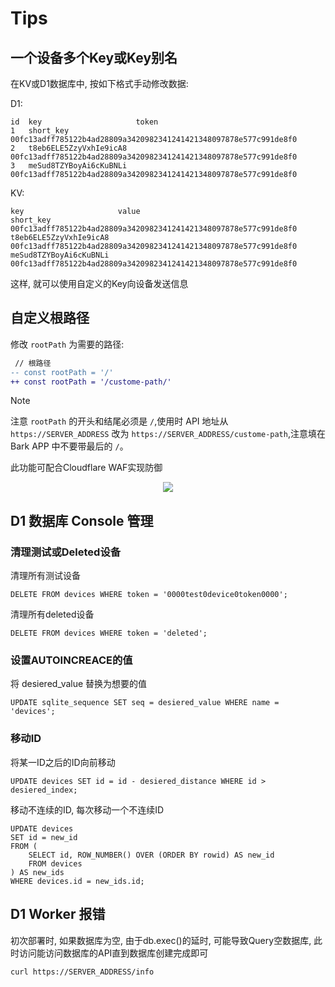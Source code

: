 # Tips

## 一个设备多个Key或Key别名

在KV或D1数据库中, 按如下格式手动修改数据:

D1:
```
id  key                     token
1   short_key               00fc13adff785122b4ad28809a3420982341241421348097878e577c991de8f0
2   t8eb6ELE5ZzyVxhIe9icA8  00fc13adff785122b4ad28809a3420982341241421348097878e577c991de8f0
3   meSud8TZYBoyAi6cKuBNLi  00fc13adff785122b4ad28809a3420982341241421348097878e577c991de8f0
```

KV:
```
key                     value
short_key               00fc13adff785122b4ad28809a3420982341241421348097878e577c991de8f0
t8eb6ELE5ZzyVxhIe9icA8  00fc13adff785122b4ad28809a3420982341241421348097878e577c991de8f0
meSud8TZYBoyAi6cKuBNLi  00fc13adff785122b4ad28809a3420982341241421348097878e577c991de8f0
```

这样, 就可以使用自定义的Key向设备发送信息

## 自定义根路径

修改 `rootPath` 为需要的路径:

```diff
 // 根路径
-- const rootPath = '/'
++ const rootPath = '/custome-path/'
```

> [!NOTE]
> 注意 `rootPath` 的开头和结尾必须是 `/`,使用时 API 地址从 `https://SERVER_ADDRESS` 改为 `https://SERVER_ADDRESS/custome-path`,注意填在 Bark APP 中不要带最后的 `/`。

此功能可配合Cloudflare WAF实现防御

<p align="center">
    <img src="images/tips/Screenshot from 2024-06-16 00-11-33.png“ width="500">
</p>

## D1 数据库 Console 管理

### 清理测试或Deleted设备

清理所有测试设备

```
DELETE FROM devices WHERE token = '0000test0device0token0000';
```

清理所有deleted设备

```
DELETE FROM devices WHERE token = 'deleted';
```

### 设置AUTOINCREACE的值

将 desiered_value 替换为想要的值

```
UPDATE sqlite_sequence SET seq = desiered_value WHERE name = 'devices';
```

### 移动ID

将某一ID之后的ID向前移动

```
UPDATE devices SET id = id - desiered_distance WHERE id > desiered_index;
```

移动不连续的ID, 每次移动一个不连续ID

```
UPDATE devices
SET id = new_id
FROM (
    SELECT id, ROW_NUMBER() OVER (ORDER BY rowid) AS new_id
    FROM devices
) AS new_ids
WHERE devices.id = new_ids.id;
```

## D1 Worker 报错

初次部署时, 如果数据库为空, 由于db.exec()的延时, 可能导致Query空数据库, 此时访问能访问数据库的API直到数据库创建完成即可

```
curl https://SERVER_ADDRESS/info
```
